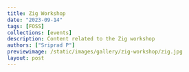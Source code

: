 ```yaml
---
title: Zig Workshop
date: "2023-09-14"
tags: [FOSS]
collections: [events]
description: Content related to the Zig workshop
authors: ["Sriprad P"]
previewimage: /static/images/gallery/zig-workshop/zig.jpg
layout: post
---
```

